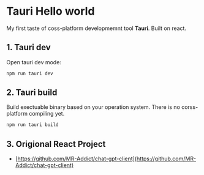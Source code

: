 # Tauri Hello world

My first taste of coss-platform developmemnt tool **Tauri**. Built on react.

## 1. Tauri dev

Open tauri dev mode:

```bash
npm run tauri dev
```

## 2. Tauri build

Build exectuable binary based on your operation system. There is no corss-platform compiling yet.

```bash
npm run tauri build
```

## 3. Origional React Project

- [https://github.com/MR-Addict/chat-gpt-client](https://github.com/MR-Addict/chat-gpt-client)
